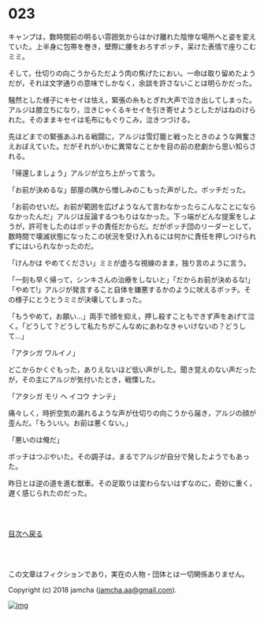 # 023

キャンプは，数時間前の明るい雰囲気からはかけ離れた陰惨な場所へと姿を変えていた。上半身に包帯を巻き，壁際に腰をおろすボッチ，呆けた表情で座りこむミミ。  

そして，仕切りの向こうからただよう肉の焦げたにおい。一命は取り留めたようだが，それは文字通りの意味でしかなく，余談を許さないことは明らかだった。  

騒然とした様子にキセイは怯え，緊張の糸もとぎれ大声で泣き出してしまった。アルジは膝立ちになり，泣きじゃくるキセイを引き寄せようとしたがはねのけられた。そのままキセイは毛布にもぐりこみ，泣きつづける。  

先ほどまでの緊張あふれる戦闘に，アルジは雪灯籠と戦ったときのような興奮さえおぼえていた。だがそれがいかに異常なことかを目の前の悲劇から思い知らされる。  

「帰還しましょう」アルジが立ち上がって言う。  

「お前が決めるな」部屋の隅から憎しみのこもった声がした。ボッチだった。  

「お前のせいだ。お前が範囲を広げようなんて言わなかったらこんなことにならなかったんだ」アルジは反論するつもりはなかった。下っ端がどんな提案をしようが，許可をしたのはボッチの責任だからだ。だがボッチ団のリーダーとして，数時間で壊滅状態になったこの状況を受け入れるには何かに責任を押しつけられずにはいられなかったのだ。  

「けんかは やめてください」ミミが虚ろな視線のまま，独り言のように言う。  

「一刻も早く帰って，シンキさんの治療をしないと」「だからお前が決めるな!」「やめて!」アルジが発言すること自体を嫌悪するかのように吠えるボッチ。その様子にとうとうミミが決壊してしまった。  

「もうやめて，お願い…」両手で顔を抑え，押し殺すこともできず声をあげて泣く。「どうして？どうして私たちがこんなめにあわなきゃいけないの？どうして…」  

「アタシガ ワルイノ」  

どこからかくぐもった，ありえないほど低い声がした。聞き覚えのない声だったが，その主にアルジが気付いたとき，戦慄した。  

「アタシガ モリ ヘ イコウ ナンテ」  

痛々しく，時折空気の漏れるような声が仕切りの向こうから届き，アルジの顔が歪んだ。「もういい。お前は悪くない。」  

「悪いのは俺だ」  

ボッチはつぶやいた。その調子は，まるでアルジが自分で発したようでもあった。  

昨日とは逆の道を進む獣車。その足取りは変わらないはずなのに，奇妙に重く，遅く感じられたのだった。  

<br>  
<br>  

[目次へ戻る](https://github.com/jamcha-aa/OblivionReports/blob/master/README.md)  

<br>  
<br>  

この文章はフィクションであり，実在の人物・団体とは一切関係ありません。  

Copyright (c) 2018 jamcha (jamcha.aa@gmail.com).  

[![img](http://i.creativecommons.org/l/by-nc-sa/4.0/88x31.png)](http://creativecommons.org/licenses/by-nc-sa/4.0/deed)